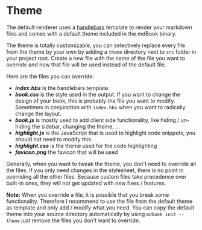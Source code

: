 # Theme

The default renderer uses a [handlebars](http://handlebarsjs.com/) template to render your markdown files and comes with a default theme
included in the mdBook binary.

The theme is totally customizable, you can selectively replace every file from the theme by your own by adding a
`theme` directory next to `src` folder in your project root. Create a new file with the name of the file you want to override
and now that file will be used instead of the default file.

Here are the files you can override:

- ***index.hbs*** is the handlebars template.
- ***book.css*** is the style used in the output. If you want to change the design of your book, this is probably the file you want to modify. Sometimes in conjunction with `index.hbs` when you want to radically change the layout.
- ***book.js*** is mostly used to add client side functionality, like hiding / un-hiding the sidebar, changing the theme, ...
- ***highlight.js*** is the JavaScript that is used to highlight code snippets, you should not need to modify this.  
- ***highlight.css*** is the theme used for the code highlighting
- ***favicon.png*** the favicon that will be used

Generally, when you want to tweak the theme, you don't need to override all the files. If you only need changes in the stylesheet,
there is no point in overriding all the other files. Because custom files take precedence over built-in ones, they will not get updated with new fixes / features.

**Note:** When you override a file, it is possible that you break some functionality. Therefore I recommend to use the file from the default theme as template and only add / modify what you need. You can copy the default theme into your source directory automatically by using `mdbook init --theme` just remove the files you don't want to override.
